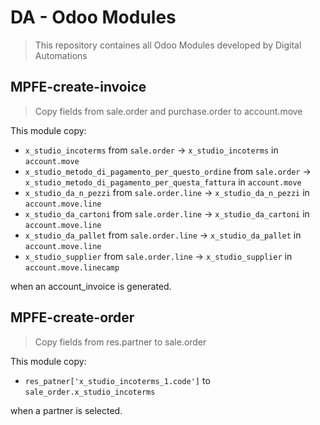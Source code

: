 # DA - Odoo Modules

> This repository containes all Odoo Modules developed by Digital Automations

## MPFE-create-invoice

> Copy fields from sale.order and purchase.order to account.move

This module copy:

- `x_studio_incoterms` from `sale.order` -> `x_studio_incoterms` in `account.move`
- `x_studio_metodo_di_pagamento_per_questo_ordine` from `sale.order` -> `x_studio_metodo_di_pagamento_per_questa_fattura` in `account.move`
- `x_studio_da_n_pezzi` from `sale.order.line` -> `x_studio_da_n_pezzi` in `account.move.line`
- `x_studio_da_cartoni` from `sale.order.line` -> `x_studio_da_cartoni` in `account.move.line`
- `x_studio_da_pallet` from `sale.order.line` -> `x_studio_da_pallet` in `account.move.line`
- `x_studio_supplier` from `sale.order.line` -> `x_studio_supplier` in `account.move.linecamp`

when an account\_invoice is generated.

## MPFE-create-order

> Copy fields from res.partner to sale.order

This module copy:

- `res_patner['x_studio_incoterms_1.code']` to `sale_order.x_studio_incoterms`


when a partner is selected.

